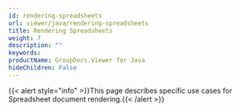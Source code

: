 ```yaml
---
id: rendering-spreadsheets
url: viewer/java/rendering-spreadsheets
title: Rendering Spreadsheets
weight: 7
description: ""
keywords: 
productName: GroupDocs.Viewer for Java
hideChildren: False
---
```

{{< alert style="info" >}}This page describes specific use cases for Spreadsheet document rendering.{{< /alert >}}
